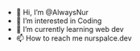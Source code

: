 - 👋 Hi, I’m @AlwaysNur
- 👀 I’m interested in Coding
- 🌱 I’m currently learning web dev
- 📫 How to reach me nurspalce.dev


<!---
AlwaysNur/AlwaysNur is a ✨ special ✨ repository because its `README.md` (this file) appears on your GitHub profile.
You can click the Preview link to take a look at your changes.
--->
